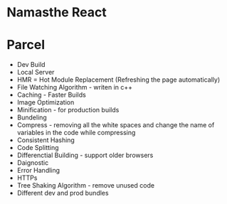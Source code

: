 # Namasthe React

# Parcel
- Dev Build
- Local Server
- HMR = Hot Module Replacement (Refreshing the page automatically)
- File Watching Algorithm - writen in c++
- Caching - Faster Builds
- Image Optimization
- Minification - for production builds
- Bundeling
- Compress - removing all the white spaces and change the name of variables in the code while compressing
- Consistent Hashing
- Code Splitting
- Differenctial Building - support older browsers
- Daignostic
- Error Handling
- HTTPs
- Tree Shaking Algorithm - remove unused code
- Different dev and prod bundles
